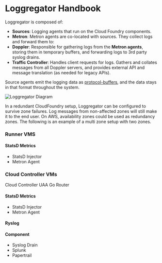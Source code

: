 Loggregator Handbook
===========

Loggregator is composed of:

* **Sources**: Logging agents that run on the Cloud Foundry components.
* **Metron**: Metron agents are co-located with sources. They collect logs and forward them to:
* **Doppler**: Responsible for gathering logs from the **Metron agents**, storing them in temporary buffers, and forwarding logs to 3rd party syslog drains.
* **Traffic Controller**: Handles client requests for logs. Gathers and collates messages from all Doppler servers, and provides external API and message translation (as needed for legacy APIs).

Source agents emit the logging data as [protocol-buffers](https://github.com/google/protobuf), and the data stays in that format throughout the system.

![Loggregator Diagram](https://github.com/cloudfoundry/loggregator/blob/develop/docs/loggregator.png)

In a redundant CloudFoundry setup, Loggregator can be configured to survive zone failures. Log messages from non-affected zones will still make it to the end user. On AWS, availability zones could be used as redundancy zones. The following is an example of a multi zone setup with two zones.

### Runner VMS

#### StatsD Metrics
- StatsD Injector
- Metron Agent

### Cloud Controller VMs

Cloud Controller
UAA
Go Router

#### StatsD Metrics
- StatsD Injector
- Metron Agent

#### Ryslog

#### Component
- Syslog Drain
- Splunk
- Papertrail


